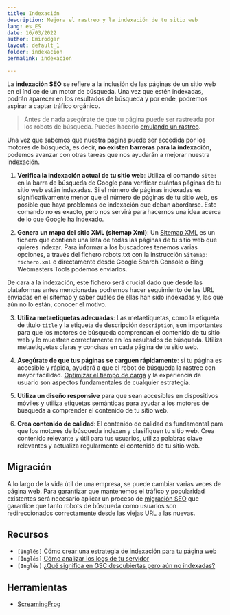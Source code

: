 ```yaml
---
title: Indexación
description: Mejora el rastreo y la indexación de tu sitio web
lang: es_ES
date: 16/03/2022
author: Emirodgar
layout: default_1
folder: indexacion
permalink: indexacion

---
```





La **indexación SEO** se refiere a la inclusión de las páginas de un sitio web en el índice de un motor de búsqueda. Una vez que estén indexadas, podrán aparecer en los resultados de búsqueda y por ende, podremos aspirar a captar tráfico orgánico. 

> Antes de nada asegúrate de que tu página puede ser rastreada por los robots de búsqueda. Puedes hacerlo [emulando un rastreo](https://chuletaseo.com/emular-rastreo).

Una vez que sabemos que nuestra página puede ser accedida por los motores de búsqueda, es decir, **no existen barreras para la indexación**, podemos avanzar con otras tareas que nos ayudarán a mejorar nuestra indexación.


1. **Verifica la indexación actual de tu sitio web**: Utiliza el comando `site:` en la barra de búsqueda de Google para verificar cuántas páginas de tu sitio web están indexadas. Si el número de páginas indexadas es significativamente menor que el número de páginas de tu sitio web, es posible que haya problemas de indexación que deban abordarse. Este comando no es exacto, pero nos servirá para hacernos una idea acerca de lo que Google ha indexado.

2. **Genera un mapa del sitio XML (sitemap Xml)**: Un [Sitemap XML](https://chuletaseo.com/sitemap-xml) es un fichero que contiene una lista de todas las páginas de tu sitio web que quieres indexar. Para informar a los buscadores tenemos varias opciones, a través del fichero robots.txt con la instrucción `Sitemap: fichero.xml` o directamente desde Google Search Console o Bing Webmasters Tools podemos enviarlos.

De cara a la indexación, este fichero será crucial dado que desde las plataformas antes mencionadas podremos hacer seguimiento de las URL enviadas en el sitemap y saber cuáles de ellas han sido indexadas y, las que aún no lo están, conocer el motivo.

3. **Utiliza metaetiquetas adecuadas**: Las metaetiquetas, como la etiqueta de título `title` y la etiqueta de descripción `description`, son importantes para que los motores de búsqueda comprendan el contenido de tu sitio web y lo muestren correctamente en los resultados de búsqueda. Utiliza metaetiquetas claras y concisas en cada página de tu sitio web.

4. **Asegúrate de que tus páginas se carguen rápidamente**: si tu página es accesible y rápida, ayudará a que el robot de búsqueda la rastree con mayor facilidad. [Optimizar el tiempo de carga](https://chuletaseo.com/optimizar-tiempo-carga) y la experiencia de usuario son aspectos fundamentales de cualquier estrategia.

5. **Utiliza un diseño responsive** para que sean accesibles en dispositivos móviles y utiliza etiquetas semánticas para ayudar a los motores de búsqueda a comprender el contenido de tu sitio web.

6. **Crea contenido de calidad**: El contenido de calidad es fundamental para que los motores de búsqueda indexen y clasifiquen tu sitio web. Crea contenido relevante y útil para tus usuarios, utiliza palabras clave relevantes y actualiza regularmente el contenido de tu sitio web.

## Migración

A lo largo de la vida útil de una empresa, se puede cambiar varias veces de página web. Para garantizar que mantenemos el tráfico y popularidad existentes será necesario aplicar un proceso de [migración SEO](https://chuletaseo.com/migracion-seo) que garantice que tanto robots de búsqueda como usuarios son redireccionados correctamente desde las viejas URL a las nuevas.


<section id="cs_recursos"></section>

## Recursos

- `[Inglés]` [Cómo crear una estrategia de indexación para tu página web](https://www.onely.com/blog/how-to-create-an-indexing-strategy-for-your-website)
- `[Inglés]` [Cómo analizar los logs de tu servidor](https://ahrefs.com/blog/log-file-analysis)
- `[Inglés]` [¿Qué significa en GSC descubiertas pero aún no indexadas?](https://searchengineland.com/understanding-resolving-discovered-currently-not-indexed-392659)

<section id="cs_herramientas"></section>

## Herramientas

- [ScreamingFrog](https://www.screamingfrog.co.uk/seo-spider/)


<section id="cs_pr"></section>



